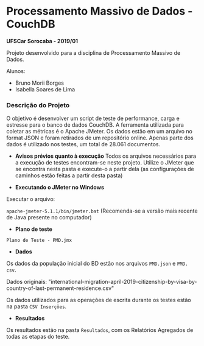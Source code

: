 # Processamento Massivo de Dados - CouchDB

**UFSCar Sorocaba - 2019/01**

Projeto desenvolvido para a disciplina de Processamento Massivo de Dados.

Alunos:
  - Bruno Morii Borges
  - Isabella Soares de Lima
  
### Descrição do Projeto

O objetivo é desenvolver um script de teste de performance, carga e estresse para o banco de dados CouchDB. A ferramenta utilizada para coletar as métricas é o Apache JMeter. Os dados estão em um arquivo no format JSON e foram retirados de um repositório online. Apenas parte dos dados é utilizado nos testes, um total de 28.061 documentos.

- **Avisos prévios quanto à execução** 
Todos os arquivos necessários para a execução de testes encontram-se neste projeto.
Utilize o JMeter que se encontra nesta pasta e execute-o a partir dela (as configurações de caminhos estão feitas a partir desta pasta)

- **Executando o JMeter no Windows** 

Executar o arquivo:

`apache-jmeter-5.1.1/bin/jmeter.bat`
(Recomenda-se a versão mais recente de Java presente no computador)

- **Plano de teste**

`Plano de Teste - PMD.jmx`

- **Dados**

Os dados da população inicial do BD estão nos arquivos `PMD.json` e `PMD. csv`.

Dados originais: "international-migration-april-2019-citizenship-by-visa-by-country-of-last-permanent-residence.csv"

Os dados utilizados para as operações de escrita durante os testes estão na pasta `CSV Inserções`.

- **Resultados**

Os resultados estão na pasta `Resultados`, com os Relatórios Agregados de todas as etapas do teste.
